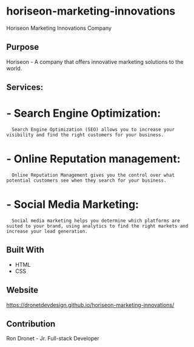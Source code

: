 # horiseon-marketing-innovations
Horiseon Marketing Innovations Company

## Purpose
Horiseon - A company that offers innovative marketing solutions to the world.

## Services:
  # - Search Engine Optimization:
      Search Engine Optimization (SEO) allows you to increase your visibility and find the right customers for your business.

  # - Online Reputation management:
      Online Reputation Management gives you the control over what potential customers see when they search for your business.

  # - Social Media Marketing:
      Social media marketing helps you determine which platforms are suited to your brand, using analytics to find the right markets and increase your lead generation.

## Built With
* HTML
* CSS

## Website
https://dronetdevdesign.github.io/horiseon-marketing-innovations/

## Contribution
Ron Dronet - Jr. Full-stack Developer
